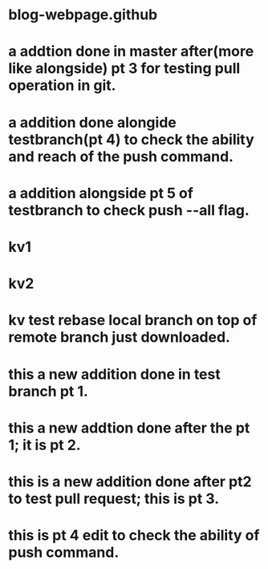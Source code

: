 # blog-webpage.github
# a addtion done in master after(more like alongside) pt 3 for testing pull operation in git.
# a addition done alongide testbranch(pt 4) to check the ability and reach of the push command.
# a addition alongside pt 5 of testbranch to check push --all flag.
# kv1
# kv2
# kv test rebase local branch on top of remote branch just downloaded.
# this a new addition done in test branch pt 1.
# this a new addtion done after the pt 1; it is pt 2.
# this is a new addition done after pt2 to test pull request; this is pt 3.
# this is pt 4 edit to check the ability of push command.
